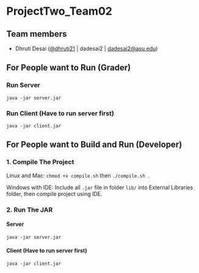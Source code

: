 
# ProjectTwo_Team02

## Team members
>
- Dhruti Desai ([@dhruti21](https://github.com/dhruti21) | dadesai2 | dadesai2@asu.edu)

## For People want to Run (Grader)

### Run Server
`java -jar server.jar `
### Run Client (Have to run server first)
`java -jar client.jar` 


## For People want to Build and Run (Developer)

### 1. Compile The Project
Linux and Mac: `chmod +x compile.sh` then `./compile.sh `.

Windows with IDE: Include all `.jar` file in folder `lib/` into External Libraries folder, then compile project using IDE.

### 2. Run The JAR
#### Server
`java -jar server.jar `
#### Client (Have to run server first)
`java -jar client.jar` 
